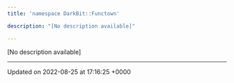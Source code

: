 ```yaml
---
title: 'namespace DarkBit::Functown'

description: "[No description available]"

---
```







[No description available]






-------------------------------

Updated on 2022-08-25 at 17:16:25 +0000